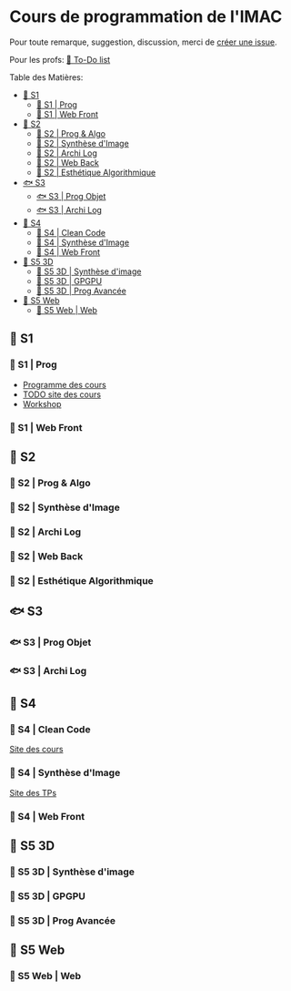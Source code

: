 # Cours de programmation de l'IMAC

Pour toute remarque, suggestion, discussion, merci de [créer une issue](https://github.com/Cours-Prog-Imac/.github/issues/new).

Pour les profs: [📝 To-Do list](https://github.com/orgs/Cours-Prog-Imac/projects/2)

Table des Matières:

- [🐣 S1](#-s1)
  - [🐣 S1 | Prog](#-s1--prog)
  - [🐣 S1 | Web Front](#-s1--web-front)
- [🐤 S2](#-s2)
  - [🐤 S2 | Prog \& Algo](#-s2--prog--algo)
  - [🐤 S2 | Synthèse d'Image](#-s2--synthèse-dimage)
  - [🐤 S2 |  Archi Log](#-s2---archi-log)
  - [🐤 S2 | Web Back](#-s2--web-back)
  - [🐤 S2 | Esthétique Algorithmique](#-s2--esthétique-algorithmique)
- [🐟 S3](#-s3)
  - [🐟 S3 | Prog Objet](#-s3--prog-objet)
  - [🐟 S3 | Archi Log](#-s3--archi-log)
- [🐬 S4](#-s4)
  - [🐬 S4 | Clean Code](#-s4--clean-code)
  - [🐬 S4 | Synthèse d'Image](#-s4--synthèse-dimage)
  - [🐬 S4 | Web Front](#-s4--web-front)
- [🐲 S5 3D](#-s5-3d)
  - [🐲 S5 3D | Synthèse d'image](#-s5-3d--synthèse-dimage)
  - [🐲 S5 3D | GPGPU](#-s5-3d--gpgpu)
  - [🐲 S5 3D | Prog Avancée](#-s5-3d--prog-avancée)
- [🐉 S5 Web](#-s5-web)
  - [🐉 S5 Web | Web](#-s5-web--web)


## 🐣 S1

### 🐣 S1 | Prog

- [Programme des cours](https://github.com/orgs/Cours-Prog-Imac/projects/1/views/1)
- [TODO site des cours]()
- [Workshop](https://github.com/orgs/Cours-Prog-Imac/projects/1/views/1?pane=issue&itemId=29683870)

### 🐣 S1 | Web Front

## 🐤 S2

### 🐤 S2 | Prog & Algo

### 🐤 S2 | Synthèse d'Image

### 🐤 S2 |  Archi Log

### 🐤 S2 | Web Back

### 🐤 S2 | Esthétique Algorithmique

## 🐟 S3

### 🐟 S3 | Prog Objet

### 🐟 S3 | Archi Log

## 🐬 S4

### 🐬 S4 | Clean Code

[Site des cours](https://julesfouchy.github.io/Learn--Clean-Code-With-Cpp/)

### 🐬 S4 | Synthèse d'Image

[Site des TPs](https://julesfouchy.github.io/Learn--OpenGL/)

### 🐬 S4 | Web Front

## 🐲 S5 3D

### 🐲 S5 3D | Synthèse d'image

### 🐲 S5 3D | GPGPU

### 🐲 S5 3D | Prog Avancée

## 🐉 S5 Web

### 🐉 S5 Web | Web
